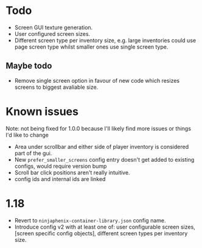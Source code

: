 # Todo
- Screen GUI texture generation.
- User configured screen sizes.
- Different screen type per inventory size, e.g. large inventories could use page screen type whilst smaller ones use single screen type.
## Maybe todo
- Remove single screen option in favour of new code which resizes screens to biggest avaliable size.
# Known issues
Note: not being fixed for 1.0.0 because I'll likely find more issues or things I'd like to change
- Area under scrollbar and either side of player inventory is considered part of the gui.
- New `prefer_smaller_screens` config entry doesn't get added to existing configs, would require version bump
- Scroll bar click positions aren't really intuitive.
- config ids and internal ids are linked
# 1.18
- Revert to `ninjaphenix-container-library.json` config name.
- Introduce config v2 with at least one of: user configurable screen sizes, [screen specific config objects], different screen types per inventory size.
